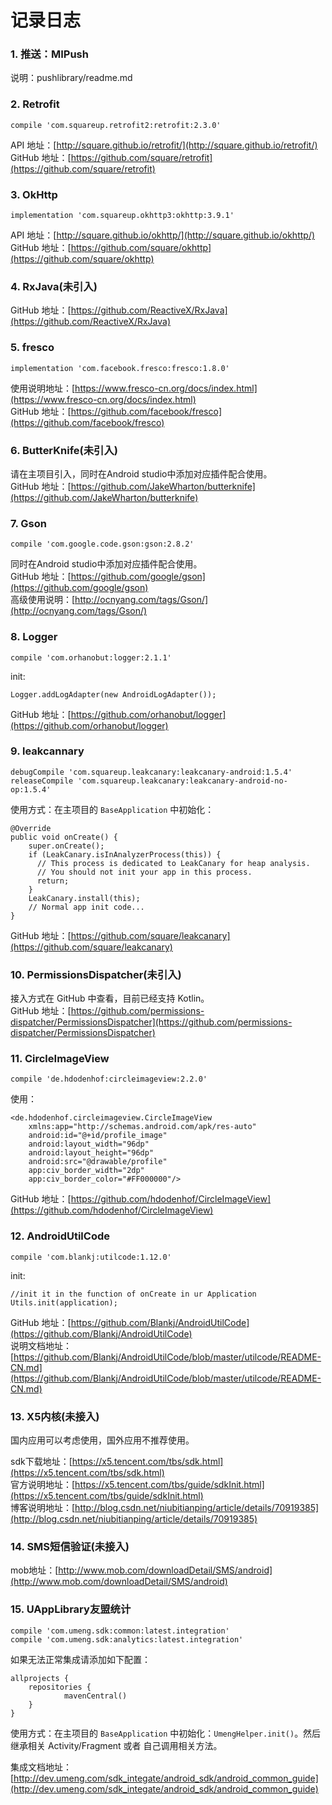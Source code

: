 # 记录日志
### 1. 推送：MIPush
说明：pushlibrary/readme.md  

### 2. Retrofit

    compile 'com.squareup.retrofit2:retrofit:2.3.0'

API 地址：[http://square.github.io/retrofit/](http://square.github.io/retrofit/)  
GitHub 地址：[https://github.com/square/retrofit](https://github.com/square/retrofit)  

### 3. OkHttp

    implementation 'com.squareup.okhttp3:okhttp:3.9.1'

API 地址：[http://square.github.io/okhttp/](http://square.github.io/okhttp/)  
GitHub 地址：[https://github.com/square/okhttp](https://github.com/square/okhttp)  

### 4. RxJava(未引入)

GitHub 地址：[https://github.com/ReactiveX/RxJava](https://github.com/ReactiveX/RxJava)  

### 5. fresco

    implementation 'com.facebook.fresco:fresco:1.8.0'

使用说明地址：[https://www.fresco-cn.org/docs/index.html](https://www.fresco-cn.org/docs/index.html)  
GitHub 地址：[https://github.com/facebook/fresco](https://github.com/facebook/fresco)  

### 6. ButterKnife(未引入)

请在主项目引入，同时在Android studio中添加对应插件配合使用。  
GitHub 地址：[https://github.com/JakeWharton/butterknife](https://github.com/JakeWharton/butterknife)  

### 7. Gson

    compile 'com.google.code.gson:gson:2.8.2'

同时在Android studio中添加对应插件配合使用。  
GitHub 地址：[https://github.com/google/gson](https://github.com/google/gson)  
高级使用说明：[http://ocnyang.com/tags/Gson/](http://ocnyang.com/tags/Gson/)  

### 8. Logger

    compile 'com.orhanobut:logger:2.1.1'

init:  

    Logger.addLogAdapter(new AndroidLogAdapter());

GitHub 地址：[https://github.com/orhanobut/logger](https://github.com/orhanobut/logger)  

### 9. leakcannary

    debugCompile 'com.squareup.leakcanary:leakcanary-android:1.5.4'
    releaseCompile 'com.squareup.leakcanary:leakcanary-android-no-op:1.5.4'

使用方式：在主项目的 `BaseApplication` 中初始化：  

    @Override
    public void onCreate() {
        super.onCreate();
        if (LeakCanary.isInAnalyzerProcess(this)) {
          // This process is dedicated to LeakCanary for heap analysis.
          // You should not init your app in this process.
          return;
        }
        LeakCanary.install(this);
        // Normal app init code...
    }

GitHub 地址：[https://github.com/square/leakcanary](https://github.com/square/leakcanary)  

### 10. PermissionsDispatcher(未引入)

接入方式在 GitHub 中查看，目前已经支持 Kotlin。  
GitHub 地址：[https://github.com/permissions-dispatcher/PermissionsDispatcher](https://github.com/permissions-dispatcher/PermissionsDispatcher)  

### 11. CircleImageView

    compile 'de.hdodenhof:circleimageview:2.2.0'

使用：

    <de.hdodenhof.circleimageview.CircleImageView
        xmlns:app="http://schemas.android.com/apk/res-auto"
        android:id="@+id/profile_image"
        android:layout_width="96dp"
        android:layout_height="96dp"
        android:src="@drawable/profile"
        app:civ_border_width="2dp"
        app:civ_border_color="#FF000000"/>

GitHub 地址：[https://github.com/hdodenhof/CircleImageView](https://github.com/hdodenhof/CircleImageView)  

### 12. AndroidUtilCode

    compile 'com.blankj:utilcode:1.12.0'

init:  

    //init it in the function of onCreate in ur Application
    Utils.init(application);

GitHub 地址：[https://github.com/Blankj/AndroidUtilCode](https://github.com/Blankj/AndroidUtilCode)  
说明文档地址：[https://github.com/Blankj/AndroidUtilCode/blob/master/utilcode/README-CN.md](https://github.com/Blankj/AndroidUtilCode/blob/master/utilcode/README-CN.md)  

### 13. X5内核(未接入)

国内应用可以考虑使用，国外应用不推荐使用。  

sdk下载地址：[https://x5.tencent.com/tbs/sdk.html](https://x5.tencent.com/tbs/sdk.html)  
官方说明地址：[https://x5.tencent.com/tbs/guide/sdkInit.html](https://x5.tencent.com/tbs/guide/sdkInit.html)  
博客说明地址：[http://blog.csdn.net/niubitianping/article/details/70919385](http://blog.csdn.net/niubitianping/article/details/70919385)  

### 14. SMS短信验证(未接入)

mob地址：[http://www.mob.com/downloadDetail/SMS/android](http://www.mob.com/downloadDetail/SMS/android)  

### 15. UAppLibrary友盟统计

    compile 'com.umeng.sdk:common:latest.integration'
    compile 'com.umeng.sdk:analytics:latest.integration'

如果无法正常集成请添加如下配置：

    allprojects {
        repositories {
                mavenCentral()     
        }
    }
    
使用方式：在主项目的 `BaseApplication` 中初始化：`UmengHelper.init()`。然后继承相关 Activity/Fragment 或者 自己调用相关方法。

集成文档地址：[http://dev.umeng.com/sdk_integate/android_sdk/android_common_guide](http://dev.umeng.com/sdk_integate/android_sdk/android_common_guide)  